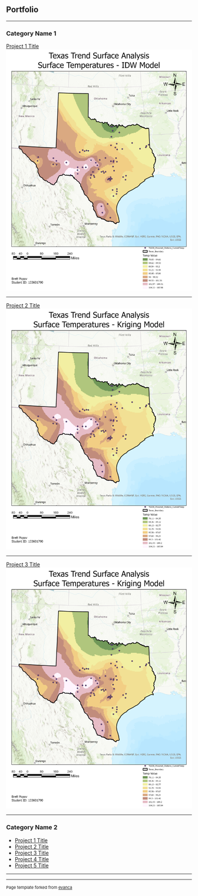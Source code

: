 ## Portfolio

---

### Category Name 1 

[Project 1 Title](/sample_page)
<img src="images/IDW.jpg?raw=true"/>

---
[Project 2 Title](/pdf/sample_presentation.pdf)
<img src="images/Kriging.jpg?raw=true"/>

---
[Project 3 Title](http://example.com/)
<img src="images/Kriging.jpg?raw=true"/>

---

### Category Name 2

- [Project 1 Title](http://example.com/)
- [Project 2 Title](http://example.com/)
- [Project 3 Title](http://example.com/)
- [Project 4 Title](http://example.com/)
- [Project 5 Title](http://example.com/)

---




---
<p style="font-size:11px">Page template forked from <a href="https://github.com/evanca/quick-portfolio">evanca</a></p>
<!-- Remove above link if you don't want to attibute -->
